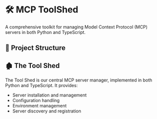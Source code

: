 # 🛠️ MCP ToolShed

A comprehensive toolkit for managing Model Context Protocol (MCP) servers in both Python and TypeScript.

## 📁 Project Structure



## 🏚️ The Tool Shed

The Tool Shed is our central MCP server manager, implemented in both Python and TypeScript. It provides:
- Server installation and management
- Configuration handling
- Environment management
- Server discovery and registration

